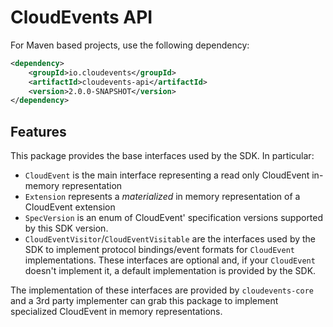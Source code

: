 # CloudEvents API

For Maven based projects, use the following dependency:

```xml
<dependency>
    <groupId>io.cloudevents</groupId>
    <artifactId>cloudevents-api</artifactId>
    <version>2.0.0-SNAPSHOT</version>
</dependency>
```

## Features

This package provides the base interfaces used by the SDK. In particular:

- `CloudEvent` is the main interface representing a read only CloudEvent in-memory representation
- `Extension` represents a _materialized_ in memory representation of a CloudEvent extension
- `SpecVersion` is an enum of CloudEvent' specification versions supported by this SDK version.
- `CloudEventVisitor`/`CloudEventVisitable` are the interfaces used by the SDK to implement protocol bindings/event formats
   for `CloudEvent` implementations. These interfaces are optional and, if your `CloudEvent` doesn't implement it,
   a default implementation is provided by the SDK.

The implementation of these interfaces are provided by `cloudevents-core` and a 3rd party implementer can grab this package
to implement specialized CloudEvent in memory representations.
